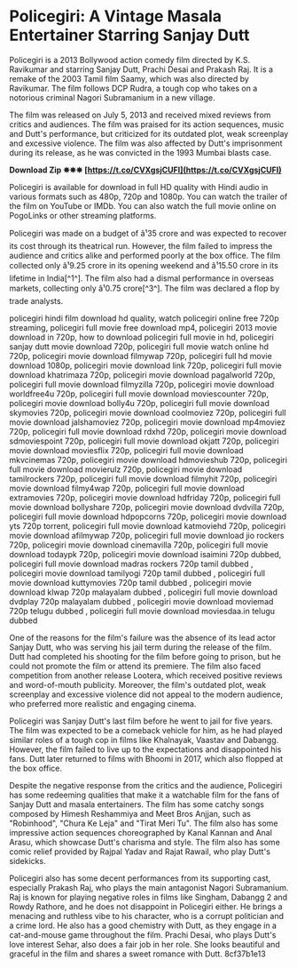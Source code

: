 
 
# Policegiri: A Vintage Masala Entertainer Starring Sanjay Dutt
 
Policegiri is a 2013 Bollywood action comedy film directed by K.S. Ravikumar and starring Sanjay Dutt, Prachi Desai and Prakash Raj. It is a remake of the 2003 Tamil film Saamy, which was also directed by Ravikumar. The film follows DCP Rudra, a tough cop who takes on a notorious criminal Nagori Subramanium in a new village.
 
The film was released on July 5, 2013 and received mixed reviews from critics and audiences. The film was praised for its action sequences, music and Dutt's performance, but criticized for its outdated plot, weak screenplay and excessive violence. The film was also affected by Dutt's imprisonment during its release, as he was convicted in the 1993 Mumbai blasts case.
 
**Download Zip ✵✵✵ [https://t.co/CVXgsjCUFI](https://t.co/CVXgsjCUFI)**


 
Policegiri is available for download in full HD quality with Hindi audio in various formats such as 480p, 720p and 1080p. You can watch the trailer of the film on YouTube or IMDb. You can also watch the full movie online on PogoLinks or other streaming platforms.
  
Policegiri was made on a budget of â¹35 crore and was expected to recover its cost through its theatrical run. However, the film failed to impress the audience and critics alike and performed poorly at the box office. The film collected only â¹9.25 crore in its opening weekend and â¹15.50 crore in its lifetime in India[^1^]. The film also had a dismal performance in overseas markets, collecting only â¹0.75 crore[^3^]. The film was declared a flop by trade analysts.
 
policegiri hindi film download hd quality,  watch policegiri online free 720p streaming,  policegiri full movie free download mp4,  policegiri 2013 movie download in 720p,  how to download policegiri full movie in hd,  policegiri sanjay dutt movie download 720p,  policegiri full movie watch online hd 720p,  policegiri movie download filmywap 720p,  policegiri full hd movie download 1080p,  policegiri movie download link 720p,  policegiri full movie download khatrimaza 720p,  policegiri movie download pagalworld 720p,  policegiri full movie download filmyzilla 720p,  policegiri movie download worldfree4u 720p,  policegiri full movie download moviescounter 720p,  policegiri movie download bolly4u 720p,  policegiri full movie download skymovies 720p,  policegiri movie download coolmoviez 720p,  policegiri full movie download jalshamoviez 720p,  policegiri movie download mp4moviez 720p,  policegiri full movie download rdxhd 720p,  policegiri movie download sdmoviespoint 720p,  policegiri full movie download okjatt 720p,  policegiri movie download moviesflix 720p,  policegiri full movie download mkvcinemas 720p,  policegiri movie download hdmovieshub 720p,  policegiri full movie download movierulz 720p,  policegiri movie download tamilrockers 720p,  policegiri full movie download filmyhit 720p,  policegiri movie download filmy4wap 720p,  policegiri full movie download extramovies 720p,  policegiri movie download hdfriday 720p,  policegiri full movie download bollyshare 720p,  policegiri movie download dvdvilla 720p,  policegiri full movie download hdpopcorns 720p,  policegiri movie download yts 720p torrent,  policegiri full movie download katmoviehd 720p,  policegiri movie download afilmywap 720p,  policegiri full movie download jio rockers 720p,  policegiri movie download cinemavilla 720p,  policegiri full movie download todaypk 720p,  policegiri movie download isaimini 720p dubbed,  policegiri full movie download madras rockers 720p tamil dubbed ,  policegiri movie download tamilyogi 720p tamil dubbed ,  policegiri full movie download kuttymovies 720p tamil dubbed ,  policegiri movie download klwap 720p malayalam dubbed ,  policegiri full movie download dvdplay 720p malayalam dubbed ,  policegiri movie download moviemad 720p telugu dubbed ,  policegiri full movie download moviesdaa.in telugu dubbed
 
One of the reasons for the film's failure was the absence of its lead actor Sanjay Dutt, who was serving his jail term during the release of the film. Dutt had completed his shooting for the film before going to prison, but he could not promote the film or attend its premiere. The film also faced competition from another release Lootera, which received positive reviews and word-of-mouth publicity. Moreover, the film's outdated plot, weak screenplay and excessive violence did not appeal to the modern audience, who preferred more realistic and engaging cinema.
 
Policegiri was Sanjay Dutt's last film before he went to jail for five years. The film was expected to be a comeback vehicle for him, as he had played similar roles of a tough cop in films like Khalnayak, Vaastav and Dabangg. However, the film failed to live up to the expectations and disappointed his fans. Dutt later returned to films with Bhoomi in 2017, which also flopped at the box office.
  
Despite the negative response from the critics and the audience, Policegiri has some redeeming qualities that make it a watchable film for the fans of Sanjay Dutt and masala entertainers. The film has some catchy songs composed by Himesh Reshammiya and Meet Bros Anjjan, such as "Robinhood", "Chura Ke Leja" and "Tirat Meri Tu". The film also has some impressive action sequences choreographed by Kanal Kannan and Anal Arasu, which showcase Dutt's charisma and style. The film also has some comic relief provided by Rajpal Yadav and Rajat Rawail, who play Dutt's sidekicks.
 
Policegiri also has some decent performances from its supporting cast, especially Prakash Raj, who plays the main antagonist Nagori Subramanium. Raj is known for playing negative roles in films like Singham, Dabangg 2 and Rowdy Rathore, and he does not disappoint in Policegiri either. He brings a menacing and ruthless vibe to his character, who is a corrupt politician and a crime lord. He also has a good chemistry with Dutt, as they engage in a cat-and-mouse game throughout the film. Prachi Desai, who plays Dutt's love interest Sehar, also does a fair job in her role. She looks beautiful and graceful in the film and shares a sweet romance with Dutt.
 8cf37b1e13
 
